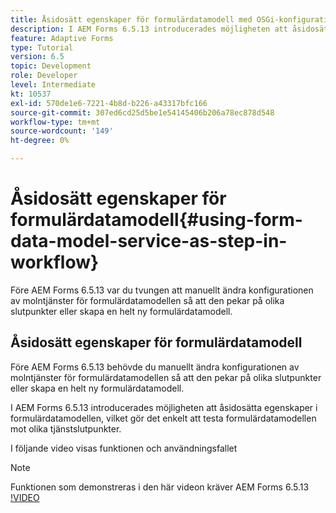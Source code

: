 ```yaml
---
title: Åsidosätt egenskaper för formulärdatamodell med OSGi-konfiguration
description: I AEM Forms 6.5.13 introducerades möjligheten att åsidosätta egenskaper för formulärdatamodeller, vilket gör det enklare att testa en formulärdatamodell mot olika slutpunkter.
feature: Adaptive Forms
type: Tutorial
version: 6.5
topic: Development
role: Developer
level: Intermediate
kt: 10537
exl-id: 570de1e6-7221-4b8d-b226-a43317bfc166
source-git-commit: 307ed6cd25d5be1e54145406b206a78ec878d548
workflow-type: tm+mt
source-wordcount: '149'
ht-degree: 0%

---
```


# Åsidosätt egenskaper för formulärdatamodell{#using-form-data-model-service-as-step-in-workflow}

Före AEM Forms 6.5.13 var du tvungen att manuellt ändra konfigurationen av molntjänster för formulärdatamodellen så att den pekar på olika slutpunkter eller skapa en helt ny formulärdatamodell.

## Åsidosätt egenskaper för formulärdatamodell

Före AEM Forms 6.5.13 behövde du manuellt ändra konfigurationen av molntjänster för formulärdatamodellen så att den pekar på olika slutpunkter eller skapa en helt ny formulärdatamodell.

I AEM Forms 6.5.13 introducerades möjligheten att åsidosätta egenskaper i formulärdatamodellen, vilket gör det enkelt att testa formulärdatamodellen mot olika tjänstslutpunkter.

I följande video visas funktionen och användningsfallet

>[!NOTE]
>Funktionen som demonstreras i den här videon kräver AEM Forms 6.5.13
>[!VIDEO](https://video.tv.adobe.com/v/343762?quality=9&learn=on)
